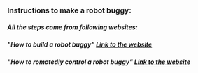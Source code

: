 ### Instructions to make a robot buggy:
##### All the steps come from following websites:
##### "How to build a robot buggy" [Link to the website](https://projects.raspberrypi.org/en/projects/build-a-buggy)
##### "How to romotedly control a robot buggy" [Link to the website](https://projects.raspberrypi.org/en/projects/remote-control-buggy)
